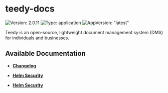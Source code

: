 # teedy-docs

![Version: 2.0.11](https://img.shields.io/badge/Version-2.0.11-informational?style=flat-square) ![Type: application](https://img.shields.io/badge/Type-application-informational?style=flat-square) ![AppVersion: "latest"](https://img.shields.io/badge/AppVersion-"latest"-informational?style=flat-square)

Teedy is an open-source, lightweight document management system (DMS) for individuals and businesses.

## Available Documentation

- [**Changelog**](CHANGELOG)

- [**Helm Security**](container-security)

- [**Helm Security**](helm-security)

